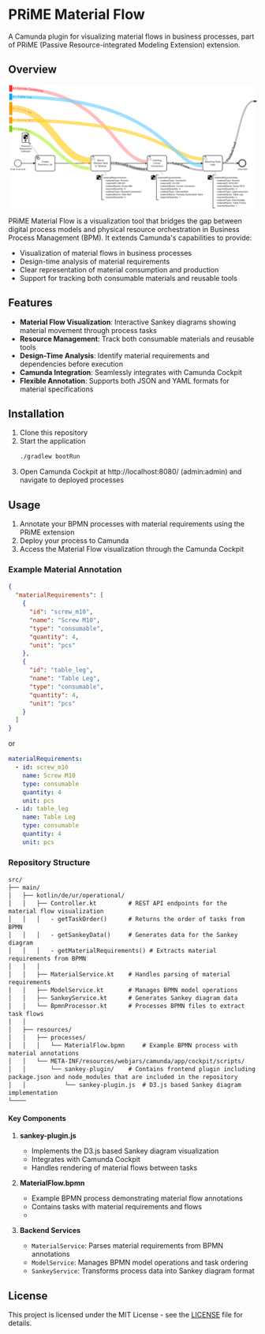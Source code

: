 # PRiME Material Flow

A Camunda plugin for visualizing material flows in business processes, part of PRiME (Passive Resource-integrated Modeling Extension) extension.

## Overview

![flownew.png](flownew.png)

PRiME Material Flow is a visualization tool that bridges the gap between digital process models and physical resource orchestration in Business Process Management (BPM). It extends Camunda's capabilities to provide:

- Visualization of material flows in business processes
- Design-time analysis of material requirements
- Clear representation of material consumption and production
- Support for tracking both consumable materials and reusable tools

## Features

- **Material Flow Visualization**: Interactive Sankey diagrams showing material movement through process tasks
- **Resource Management**: Track both consumable materials and reusable tools
- **Design-Time Analysis**: Identify material requirements and dependencies before execution
- **Camunda Integration**: Seamlessly integrates with Camunda Cockpit
- **Flexible Annotation**: Supports both JSON and YAML formats for material specifications

## Installation

1. Clone this repository
2. Start the application
    ```bash
    ./gradlew bootRun
    ```
3. Open Camunda Cockpit at http://localhost:8080/ (admin:admin) and navigate to deployed processes 

## Usage

1. Annotate your BPMN processes with material requirements using the PRiME extension
2. Deploy your process to Camunda
3. Access the Material Flow visualization through the Camunda Cockpit

### Example Material Annotation

```json
{
  "materialRequirements": [
    {
      "id": "screw_m10",
      "name": "Screw M10",
      "type": "consumable",
      "quantity": 4,
      "unit": "pcs"
    },
    {
      "id": "table_leg",
      "name": "Table Leg",
      "type": "consumable",
      "quantity": 4,
      "unit": "pcs"
    }
  ]
}
```

or 

```yaml
materialRequirements:
  - id: screw_m10
    name: Screw M10
    type: consumable
    quantity: 4
    unit: pcs
  - id: table_leg
    name: Table Leg
    type: consumable
    quantity: 4
    unit: pcs
```

### Repository Structure

```
src/
├── main/
│   ├── kotlin/de/ur/operational/
│   │   ├── Controller.kt         # REST API endpoints for the material flow visualization
│   │   │   - getTaskOrder()      # Returns the order of tasks from BPMN
│   │   │   - getSankeyData()     # Generates data for the Sankey diagram
│   │   │   - getMaterialRequirements() # Extracts material requirements from BPMN
│   │   │
│   │   ├── MaterialService.kt    # Handles parsing of material requirements
│   │   ├── ModelService.kt       # Manages BPMN model operations
│   │   ├── SankeyService.kt      # Generates Sankey diagram data
│   │   └── BpmnProcessor.kt      # Processes BPMN files to extract task flows
│   │
│   ├── resources/
│   │   ├── processes/
│   │   │   └── MaterialFlow.bpmn     # Example BPMN process with material annotations
│   │   └── META-INF/resources/webjars/camunda/app/cockpit/scripts/
│   │       └── sankey-plugin/    # Contains frontend plugin including package.json and node_modules that are included in the repository
│   │           └── sankey-plugin.js  # D3.js based Sankey diagram implementation
└──── 
```

#### Key Components

1. **sankey-plugin.js**
   - Implements the D3.js based Sankey diagram visualization
   - Integrates with Camunda Cockpit
   - Handles rendering of material flows between tasks

2. **MaterialFlow.bpmn**
   - Example BPMN process demonstrating material flow annotations
   - Contains tasks with material requirements and flows
   - 
4. **Backend Services**
   - `MaterialService`: Parses material requirements from BPMN annotations
   - `ModelService`: Manages BPMN model operations and task ordering
   - `SankeyService`: Transforms process data into Sankey diagram format


## License

This project is licensed under the MIT License - see the [LICENSE](LICENSE) file for details.